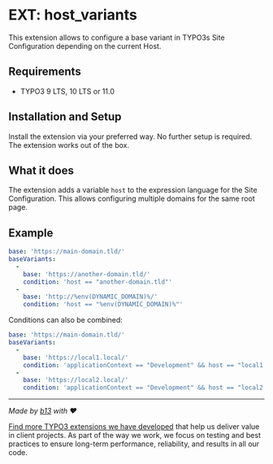# EXT: host_variants

This extension allows to configure a base variant in TYPO3s Site Configuration depending on the current Host.

## Requirements

* TYPO3 9 LTS, 10 LTS or 11.0

## Installation and Setup
Install the extension via your preferred way. No further setup is required.
The extension works out of the box.

## What it does
The extension adds a variable `host` to the expression language for the Site Configuration.
This allows configuring multiple domains for the same root page.

## Example

```yaml
base: 'https://main-domain.tld/'
baseVariants:
  -
    base: 'https://another-domain.tld/'
    condition: 'host == "another-domain.tld"'
  -
    base: 'http://%env(DYNAMIC_DOMAIN)%/'
    condition: 'host == "%env(DYNAMIC_DOMAIN)%"'
```

Conditions can also be combined:
```yaml
base: 'https://main-domain.tld/'
baseVariants:
  -
    base: 'https://local1.local/'
    condition: 'applicationContext == "Development" && host == "local1.local"'
  -
    base: 'https://local2.local/'
    condition: 'applicationContext == "Development" && host == "local2.local"'
```

---


_Made by [b13](https://b13.com) with ♥_

[Find more TYPO3 extensions we have developed](https://b13.com/useful-typo3-extensions-from-b13-to-you) that help us deliver value in client projects. As part of the way we work, we focus on testing and best practices to ensure long-term performance, reliability, and results in all our code.
